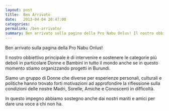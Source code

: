 ```yaml
---
layout: post
title:  Ben Arrivato
date:   2013-04-04 20:47:00
categories:
permalink: /ben-arrivato/
summary: Ben arrivato sulla pagina della Pro Nabu Onlus! Il nostro obbiettivo principale è di intervenire e sostenere le categorie più deboli in particolare Donne e Bambini in tutto il mondo anche se in questo momento stiamo organizzando progetti in Burundi.
---
```



Ben arrivato sulla pagina della Pro Nabu Onlus!

Il nostro obbiettivo principale è di intervenire e sostenere le categorie più deboli in particolare Donne e Bambini in tutto il mondo anche se in questo momento stiamo organizzando progetti in Burundi.

Siamo un gruppo di Donne che diverse per esperienze personali, culturali e politiche hanno trovato forti motivazioni ad approfondire la riflessione sulla condizioni delle nostre Madri, Sorelle, Amiche e Conoscenti in difficoltà.

In questo impegno abbiamo sostegno anche dai nostri mariti e amici per dare una voce a chi non ha.
